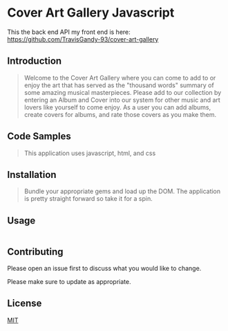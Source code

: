 # Cover Art Gallery Javascript
This the back end API my front end is here: https://github.com/TravisGandy-93/cover-art-gallery
## Introduction

> Welcome to the Cover Art Gallery where you can come to add to or enjoy the art that has served as the "thousand words" summary of some amazing musical masterpieces. Please add to our collection by entering an Album and Cover into our system for other music and art lovers like yourself to come enjoy.
> As a user you can add albums, create covers for albums, and rate those covers as you make them.

## Code Samples

> This application uses javascript, html, and css

## Installation

> Bundle your appropriate gems and load up the DOM. The application is pretty straight forward so take it for a spin.

## Usage

```python

```

## Contributing
Please open an issue first to discuss what you would like to change.

Please make sure to update as appropriate.

## License
[MIT](https://choosealicense.com/licenses/mit/)
